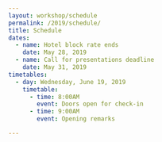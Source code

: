```yaml
---
layout: workshop/schedule
permalink: /2019/schedule/
title: Schedule
dates:
  - name: Hotel block rate ends
    date: May 28, 2019
  - name: Call for presentations deadline
    date: May 31, 2019
timetables:
  - day: Wednesday, June 19, 2019
    timetable:
      - time: 8:00AM
        event: Doors open for check-in
      - time: 9:00AM
        event: Opening remarks

---
```


